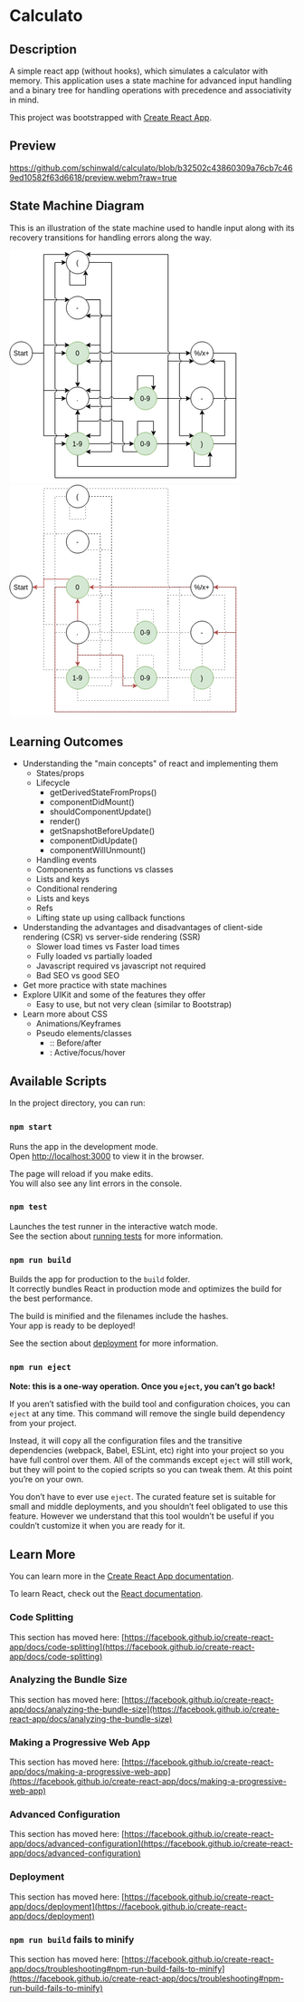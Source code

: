 # Calculato

## Description

A simple react app (without hooks), which simulates a calculator with memory. This application uses a state machine for advanced input handling and a binary tree for handling operations with precedence and associativity in mind.

This project was bootstrapped with [Create React App](https://github.com/facebook/create-react-app).

## Preview

https://github.com/schinwald/calculato/blob/b32502c43860309a76cb7c469ed10582f63d6618/preview.webm?raw=true

## State Machine Diagram

This is an illustration of the state machine used to handle input along with its recovery transitions for handling errors along the way.

![calculator state machine](calculator-state-machine.png)
![calculator state machine recovery](calculator-state-machine-recovery.png)

## Learning Outcomes

- Understanding the "main concepts" of react and implementing them
    - States/props
    - Lifecycle
        - getDerivedStateFromProps()
        - componentDidMount()
        - shouldComponentUpdate()
        - render()
        - getSnapshotBeforeUpdate()
        - componentDidUpdate()
        - componentWillUnmount()
    - Handling events
    - Components as functions vs classes
    - Lists and keys
    - Conditional rendering
    - Lists and keys
    - Refs
    - Lifting state up using callback functions
- Understanding the advantages and disadvantages of client-side rendering (CSR) vs server-side rendering (SSR)
    - Slower load times vs Faster load times
    - Fully loaded vs partially loaded
    - Javascript required vs javascript not required
    - Bad SEO vs good SEO
- Get more practice with state machines
- Explore UIKit and some of the features they offer
    - Easy to use, but not very clean (similar to Bootstrap)
- Learn more about CSS
    - Animations/Keyframes
    - Pseudo elements/classes
        - :: Before/after
        - : Active/focus/hover

## Available Scripts

In the project directory, you can run:

### `npm start`

Runs the app in the development mode.\
Open [http://localhost:3000](http://localhost:3000) to view it in the browser.

The page will reload if you make edits.\
You will also see any lint errors in the console.

### `npm test`

Launches the test runner in the interactive watch mode.\
See the section about [running tests](https://facebook.github.io/create-react-app/docs/running-tests) for more information.

### `npm run build`

Builds the app for production to the `build` folder.\
It correctly bundles React in production mode and optimizes the build for the best performance.

The build is minified and the filenames include the hashes.\
Your app is ready to be deployed!

See the section about [deployment](https://facebook.github.io/create-react-app/docs/deployment) for more information.

### `npm run eject`

**Note: this is a one-way operation. Once you `eject`, you can’t go back!**

If you aren’t satisfied with the build tool and configuration choices, you can `eject` at any time. This command will remove the single build dependency from your project.

Instead, it will copy all the configuration files and the transitive dependencies (webpack, Babel, ESLint, etc) right into your project so you have full control over them. All of the commands except `eject` will still work, but they will point to the copied scripts so you can tweak them. At this point you’re on your own.

You don’t have to ever use `eject`. The curated feature set is suitable for small and middle deployments, and you shouldn’t feel obligated to use this feature. However we understand that this tool wouldn’t be useful if you couldn’t customize it when you are ready for it.

## Learn More

You can learn more in the [Create React App documentation](https://facebook.github.io/create-react-app/docs/getting-started).

To learn React, check out the [React documentation](https://reactjs.org/).

### Code Splitting

This section has moved here: [https://facebook.github.io/create-react-app/docs/code-splitting](https://facebook.github.io/create-react-app/docs/code-splitting)

### Analyzing the Bundle Size

This section has moved here: [https://facebook.github.io/create-react-app/docs/analyzing-the-bundle-size](https://facebook.github.io/create-react-app/docs/analyzing-the-bundle-size)

### Making a Progressive Web App

This section has moved here: [https://facebook.github.io/create-react-app/docs/making-a-progressive-web-app](https://facebook.github.io/create-react-app/docs/making-a-progressive-web-app)

### Advanced Configuration

This section has moved here: [https://facebook.github.io/create-react-app/docs/advanced-configuration](https://facebook.github.io/create-react-app/docs/advanced-configuration)

### Deployment

This section has moved here: [https://facebook.github.io/create-react-app/docs/deployment](https://facebook.github.io/create-react-app/docs/deployment)

### `npm run build` fails to minify

This section has moved here: [https://facebook.github.io/create-react-app/docs/troubleshooting#npm-run-build-fails-to-minify](https://facebook.github.io/create-react-app/docs/troubleshooting#npm-run-build-fails-to-minify)
